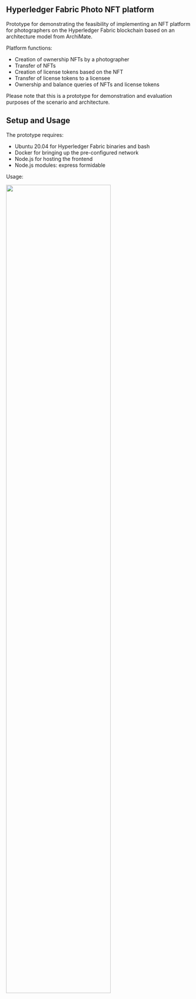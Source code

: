 ## Hyperledger Fabric Photo NFT platform

Prototype for demonstrating the feasibility of implementing an NFT platform for photographers on the Hyperledger Fabric blockchain based on an architecture model from ArchiMate.

Platform functions:
- Creation of ownership NFTs by a photographer
- Transfer of NFTs
- Creation of license tokens based on the NFT
- Transfer of license tokens to a licensee
- Ownership and balance queries of NFTs and license tokens

Please note that this is a prototype for demonstration and evaluation purposes of the scenario and architecture.

## Setup and Usage

The prototype requires:

- Ubuntu 20.04 for Hyperledger Fabric binaries and bash
- Docker for bringing up the pre-configured network
- Node.js for hosting the frontend 
- Node.js modules: express formidable

Usage:

<img src="https://raw.githubusercontent.com/fhaer/nft-photo-hlf/main/photo-nft-demo.gif" width="75%" height="75%" />

